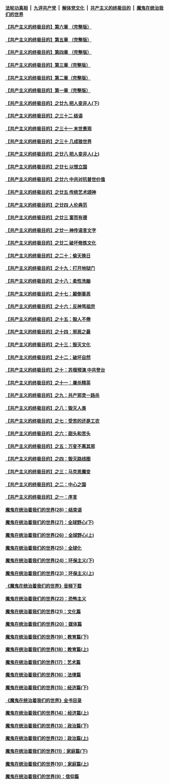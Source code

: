 

####  [法轮功真相](../../../../basic/blob/master/README.md?t=05101402) &nbsp;|&nbsp; [九评共产党](../../../../9ping.md/blob/master/README.md?t=05101402) &nbsp;|&nbsp; [解体党文化](../../../../jtdwh.md/blob/master/README.md?t=05101402)  &nbsp;|&nbsp; [共产主义的终极目的](../../../../gczydzjmd.md/blob/master/README.md?t=05101402) &nbsp;|&nbsp; [魔鬼在统治我们的世界](../../../../mgztzwmdsj.md/blob/master/README.md?t=05101402) 

#### [【共产主义的终极目的】第六章 （完整版）](../pages/nsc422/n11428913.md?t=05101402) 

#### [【共产主义的终极目的】第五章 （完整版）](../pages/nsc422/n11428912.md?t=05101402) 

#### [【共产主义的终极目的】第四章 （完整版）](../pages/nsc422/n11428907.md?t=05101402) 

#### [【共产主义的终极目的】第三章（完整版）](../pages/nsc422/n11428848.md?t=05101402) 

#### [【共产主义的终极目的】第二章（完整版）](../pages/nsc422/n11428831.md?t=05101402) 

#### [【共产主义的终极目的】第一章（完整版）](../pages/nsc422/n11417651.md?t=05101402) 

#### [【共产主义的终极目的】之廿九 把人变非人(下)](../pages/nsc422/n11344140.md?t=05101402) 

#### [【共产主义的终极目的】之三十二 结语](../pages/nsc422/n11360535.md?t=05101402) 

#### [【共产主义的终极目的】之三十一 末世景观](../pages/nsc422/n11351129.md?t=05101402) 

#### [【共产主义的终极目的】之三十 几成狼世界](../pages/nsc422/n11348280.md?t=05101402) 

#### [【共产主义的终极目的】之廿八 把人变非人(上)](../pages/nsc422/n11340492.md?t=05101402) 

#### [【共产主义的终极目的】之廿七 以恨立国](../pages/nsc422/n11336944.md?t=05101402) 

#### [【共产主义的终极目的】之廿六 中共对抗普世价值](../pages/nsc422/n11324785.md?t=05101402) 

#### [【共产主义的终极目的】之廿五 传统艺术颂神](../pages/nsc422/n11296396.md?t=05101402) 

#### [【共产主义的终极目的】之廿四 人伦典范](../pages/nsc422/n11296397.md?t=05101402) 

#### [【共产主义的终极目的】之廿三 富而有德](../pages/nsc422/n11283598.md?t=05101402) 

#### [【共产主义的终极目的】之廿一 神传语言文字](../pages/nsc422/n11263265.md?t=05101402) 

#### [【共产主义的终极目的】之廿二 破坏修炼文化](../pages/nsc422/n11245728.md?t=05101402) 

#### [【共产主义的终极目的】之二十：偷天换日](../pages/nsc422/n11238846.md?t=05101402) 

#### [【共产主义的终极目的】之十九：打开地狱门](../pages/nsc422/n11206376.md?t=05101402) 

#### [【共产主义的终极目的】之十八：柔性洗脑](../pages/nsc422/n11199994.md?t=05101402) 

#### [【共产主义的终极目的】之十七：颠倒善恶](../pages/nsc422/n11179782.md?t=05101402) 

#### [【共产主义的终极目的】之十六：反神骂祖宗](../pages/nsc422/n11166798.md?t=05101402) 

#### [【共产主义的终极目的】之十五：毁人不倦](../pages/nsc422/n11166792.md?t=05101402) 

#### [【共产主义的终极目的】之十四：邪恶之最](../pages/nsc422/n11150249.md?t=05101402) 

#### [【共产主义的终极目的】之十三：毁灭文化](../pages/nsc422/n11135227.md?t=05101402) 

#### [【共产主义的终极目的】之十二：破坏自然](../pages/nsc422/n11135214.md?t=05101402) 

#### [【共产主义的终极目的】之十：苏俄预演 中共登台](../pages/nsc422/n11118424.md?t=05101402) 

#### [【共产主义的终极目的】之十一：屠杀精英](../pages/nsc422/n11118442.md?t=05101402) 

#### [【共产主义的终极目的】之九：共产邪灵一路杀](../pages/nsc422/n11114139.md?t=05101402) 

#### [【共产主义的终极目的】之八：毁灭人类](../pages/nsc422/n11108503.md?t=05101402) 

#### [【共产主义的终极目的】之七：受苦的还是工农](../pages/nsc422/n11101809.md?t=05101402) 

#### [【共产主义的终极目的】之六：甜头和苦头](../pages/nsc422/n11096971.md?t=05101402) 

#### [【共产主义的终极目的】之五：万变不离其邪](../pages/nsc422/n11091285.md?t=05101402) 

#### [【共产主义的终极目的】之四：毁灭路线图](../pages/nsc422/n11086284.md?t=05101402) 

#### [【共产主义的终极目的】之三：马克思魔变](../pages/nsc422/n11061941.md?t=05101402) 

#### [【共产主义的终极目的】之二：中心之国](../pages/nsc422/n11047728.md?t=05101402) 

#### [【共产主义的终极目的】之一：序言](../pages/nsc422/n11086077.md?t=05101402) 

#### [魔鬼在统治着我们的世界(28)：结束语](../pages/nsc422/n10936246.md?t=05101402) 

#### [魔鬼在统治着我们的世界(27)：全球野心(下)](../pages/nsc422/n10928319.md?t=05101402) 

#### [魔鬼在统治着我们的世界(26)：全球野心(上)](../pages/nsc422/n10900318.md?t=05101402) 

#### [魔鬼在统治着我们的世界(25)：全球化](../pages/nsc422/n10788205.md?t=05101402) 

#### [魔鬼在统治着我们的世界(24)：环保主义(下)](../pages/nsc422/n10695307.md?t=05101402) 

#### [魔鬼在统治着我们的世界(23)：环保主义(上)](../pages/nsc422/n10688613.md?t=05101402) 

#### [《魔鬼在统治着我们的世界》音频下载](../pages/nsc422/n10635553.md?t=05101402) 

#### [魔鬼在统治着我们的世界(22)：恐怖主义](../pages/nsc422/n10614727.md?t=05101402) 

#### [魔鬼在统治着我们的世界(21)：文化篇](../pages/nsc422/n10597706.md?t=05101402) 

#### [魔鬼在统治着我们的世界(20)：媒体篇](../pages/nsc422/n10586579.md?t=05101402) 

#### [魔鬼在统治着我们的世界(19)：教育篇(下)](../pages/nsc422/n10564808.md?t=05101402) 

#### [魔鬼在统治着我们的世界(18)：教育篇(上)](../pages/nsc422/n10526970.md?t=05101402) 

#### [魔鬼在统治着我们的世界(17)：艺术篇](../pages/nsc422/n10499093.md?t=05101402) 

#### [魔鬼在统治着我们的世界(16)：法律篇](../pages/nsc422/n10485969.md?t=05101402) 

#### [魔鬼在统治着我们的世界(15)：经济篇(下)](../pages/nsc422/n10469975.md?t=05101402) 

#### [《魔鬼在统治着我们的世界》全书目录](../pages/nsc422/n10464261.md?t=05101402) 

#### [魔鬼在统治着我们的世界(14)：经济篇(上)](../pages/nsc422/n10457370.md?t=05101402) 

#### [魔鬼在统治着我们的世界(13)：政治篇(下)](../pages/nsc422/n10448270.md?t=05101402) 

#### [魔鬼在统治着我们的世界(12)：政治篇(上)](../pages/nsc422/n10444576.md?t=05101402) 

#### [魔鬼在统治着我们的世界(11)：家庭篇(下)](../pages/nsc422/n10440961.md?t=05101402) 

#### [魔鬼在统治着我们的世界(10)：家庭篇(上)](../pages/nsc422/n10435448.md?t=05101402) 

#### [魔鬼在统治着我们的世界(9)：信仰篇](../pages/nsc422/n10432159.md?t=05101402) 

